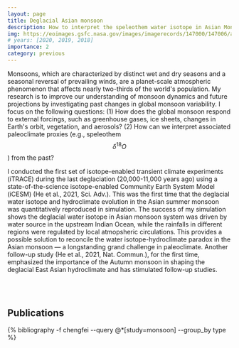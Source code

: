 ```yaml
---
layout: page
title: Deglacial Asian monsoon
description: How to interpret the speleothem water isotope in Asian Monsoon regions?
img: https://eoimages.gsfc.nasa.gov/images/imagerecords/147000/147006/asia_mrg_2020202_lrg.jpg
# years: [2020, 2019, 2018]
importance: 2
category: previous
---
```


Monsoons, which are characterized by distinct wet and dry seasons and a seasonal reversal of prevailing winds, are a planet-scale atmospheric phenomenon that affects nearly two-thirds of the world's population. My research is to improve our understanding of monsoon dynamics and future projections by investigating past changes in global monsoon variability. I focus on the following questions: (1) How does the global monsoon respond to external forcings, such as greenhouse gases, ice sheets, changes in Earth's orbit, vegetation, and aerosols? (2) How can we interpret associated paleoclimate proxies (e.g., speleothem $$\delta ^{18}O$$) from the past? 

I conducted the first set of isotope-enabled transient climate experiments (iTRACE) during the last deglaciation (20,000-11,000 years ago) using a state-of-the-science isotope-enabled Community Earth System Model (iCESM) (He et al., 2021, Sci. Adv.). This was the first time that the deglacial water isotope and hydroclimate evolution in the Asian summer monsoon was quantitatively reproduced in simulation. The success of my simulation shows the deglacial water isotope in Asian monsoon system was driven by water source in the upstream Indian Ocean, while the rainfalls in different regions were regulated by local atmopsheric circulations. This provides a possible solution to reconcile the water isotope-hydroclimate paradox in the Asian monsoon — a longstanding grand challenge in paleoclimate. Another follow-up study (He et al., 2021, Nat. Commun.), for the first time, emphasized the importance of the Autumn monsoon in shaping the deglacial East Asian hydroclimate and has stimulated follow-up studies.

<br/><br/>


## Publications

<div class="publications">
 {% bibliography -f chengfei --query @*[study=monsoon] --group_by type %}
</div>